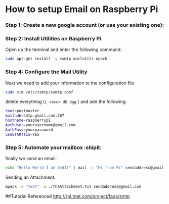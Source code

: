 How to setup Email on Raspberry Pi
==================================


### Step 1: Create a new google account (or use your existing one):

### Step 2: Install Utilities on Raspberry Pi

Open up the terminal and enter the following command:
```bash
sudo apt-get install -y ssmtp mailutils mpack
```


### Step 4: Configure the Mail Utility

Next we need to add your information to the configuration file
```bash
sudo vim /etc/ssmtp/ssmtp.conf
```

delete everything (`i <esc> dG dgg` )  and add the following:
```bash
root=postmaster
mailhub=smtp.gmail.com:587
hostname=raspberrypi
AuthUser=yourusername@gmail.com
AuthPass=yourpassword
useSTARTTLS=YES
```
### Step 5:  Automate your mailbox :shipit:
finally we send an email:
```bash
echo "Hello World I am 3m417" | mail -s "Hi from Pi" sendaddress@gmail.com
```

Sending an Attachment:
```bash
mpack -s "test" -a ./theAttachment.txt sendaddress@gmail.com
```


##Tutorial Referenced
http://rpi.tnet.com/project/faqs/smtp
